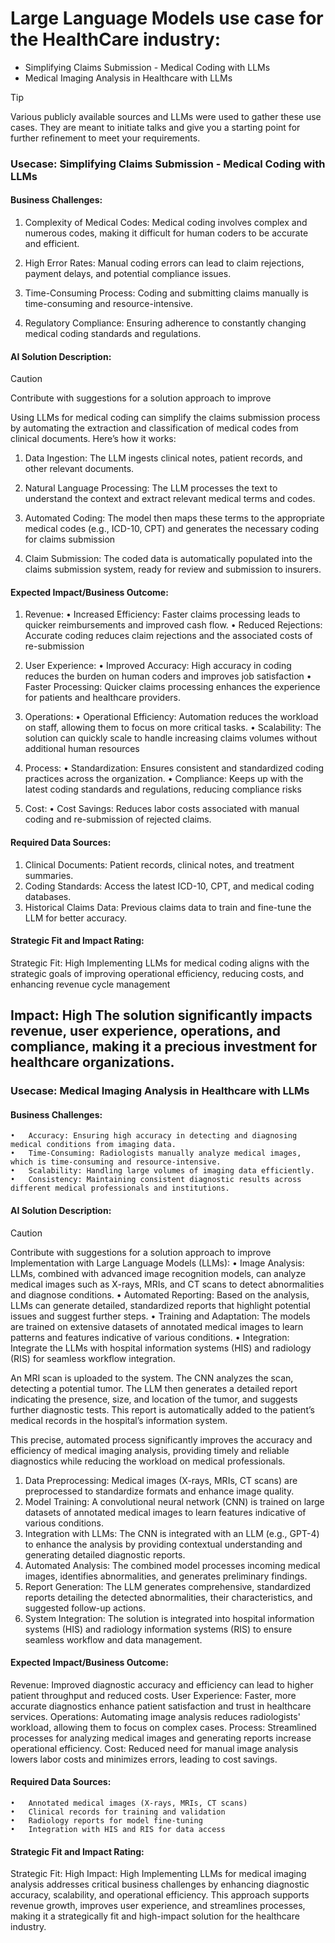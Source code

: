 # Large Language Models use case for the HealthCare industry:

- Simplifying Claims Submission - Medical Coding with LLMs
- Medical Imaging Analysis in Healthcare with LLMs



> [!TIP]
> Various publicly available sources and LLMs were used to gather these use cases. They are meant to initiate talks and give you a starting point for further refinement to meet your requirements.

### **Usecase: Simplifying Claims Submission - Medical Coding with LLMs**

#### Business Challenges:

1. Complexity of Medical Codes: 
Medical coding involves complex and numerous codes, making it difficult for human coders to be accurate and efficient.

2. High Error Rates: 
Manual coding errors can lead to claim rejections, payment delays, and potential compliance issues.

3. Time-Consuming Process: 
Coding and submitting claims manually is time-consuming and resource-intensive.

4. Regulatory Compliance: 
Ensuring adherence to constantly changing medical coding standards and regulations.

#### AI Solution Description:
> [!CAUTION]
> Contribute with suggestions for a solution approach to improve

Using LLMs for medical coding can simplify the claims submission process by automating the extraction and classification of medical codes from clinical documents. 
Here’s how it works:

1. Data Ingestion: 
The LLM ingests clinical notes, patient records, and other relevant documents.

2. Natural Language Processing: 
The LLM processes the text to understand the context and extract relevant medical terms and codes.

3. Automated Coding: 
The model then maps these terms to the appropriate medical codes (e.g., ICD-10, CPT) and generates the necessary coding for claims submission

4. Claim Submission: 
The coded data is automatically populated into the claims submission system, ready for review and submission to insurers.


#### Expected Impact/Business Outcome:

1. Revenue:
• Increased Efficiency: Faster claims processing leads to quicker reimbursements and improved cash flow.
• Reduced Rejections: Accurate coding reduces claim rejections and the associated costs of re-submission

2. User Experience:
• Improved Accuracy: High accuracy in coding reduces the burden on human coders and improves job satisfaction
• Faster Processing: Quicker claims processing enhances the experience for patients and healthcare providers.

3. Operations:
• Operational Efficiency: Automation reduces the workload on staff, allowing them to focus on more critical tasks.
• Scalability: The solution can quickly scale to handle increasing claims volumes without additional human resources

4. Process:
• Standardization: Ensures consistent and standardized coding practices across the organization.
• Compliance: Keeps up with the latest coding standards and regulations, reducing compliance risks

5. Cost:
• Cost Savings: Reduces labor costs associated with manual coding and re-submission of rejected claims.


#### Required Data Sources:
1. Clinical Documents: Patient records, clinical notes, and treatment summaries.
2. Coding Standards: Access the latest ICD-10, CPT, and medical coding databases.
3. Historical Claims Data: Previous claims data to train and fine-tune the LLM for better accuracy.

#### Strategic Fit and Impact Rating:

Strategic Fit: High
Implementing LLMs for medical coding aligns with the strategic goals of improving operational efficiency, reducing costs, and enhancing revenue cycle management

Impact: High
The solution significantly impacts revenue, user experience, operations, and compliance, making it a precious investment for healthcare organizations.
------------
### **Usecase: Medical Imaging Analysis in Healthcare with LLMs**

#### Business Challenges:

	•	Accuracy: Ensuring high accuracy in detecting and diagnosing medical conditions from imaging data.
	•	Time-Consuming: Radiologists manually analyze medical images, which is time-consuming and resource-intensive.
	•	Scalability: Handling large volumes of imaging data efficiently.
	•	Consistency: Maintaining consistent diagnostic results across different medical professionals and institutions.

#### AI Solution Description:
> [!CAUTION]
> Contribute with suggestions for a solution approach to improve
Implementation with Large Language Models (LLMs):
•	Image Analysis: LLMs, combined with advanced image recognition models, can analyze medical images such as X-rays, MRIs, and CT scans to detect abnormalities and diagnose conditions.
•	Automated Reporting: Based on the analysis, LLMs can generate detailed, standardized reports that highlight potential issues and suggest further steps.
•	Training and Adaptation: The models are trained on extensive datasets of annotated medical images to learn patterns and features indicative of various conditions.
•	Integration: Integrate the LLMs with hospital information systems (HIS) and radiology (RIS) for seamless workflow integration.

An MRI scan is uploaded to the system. The CNN analyzes the scan, detecting a potential tumor. The LLM then generates a detailed report indicating the presence, size, and location of the tumor, and suggests further diagnostic tests. This report is automatically added to the patient’s medical records in the hospital’s information system.

This precise, automated process significantly improves the accuracy and efficiency of medical imaging analysis, providing timely and reliable diagnostics while reducing the workload on medical professionals.

1.	Data Preprocessing: Medical images (X-rays, MRIs, CT scans) are preprocessed to standardize formats and enhance image quality.
2.	Model Training: A convolutional neural network (CNN) is trained on large datasets of annotated medical images to learn features indicative of various conditions.
3.	Integration with LLMs: The CNN is integrated with an LLM (e.g., GPT-4) to enhance the analysis by providing contextual understanding and generating detailed diagnostic reports.
4.	Automated Analysis: The combined model processes incoming medical images, identifies abnormalities, and generates preliminary findings.
5.	Report Generation: The LLM generates comprehensive, standardized reports detailing the detected abnormalities, their characteristics, and suggested follow-up actions.
6.	System Integration: The solution is integrated into hospital information systems (HIS) and radiology information systems (RIS) to ensure seamless workflow and data management.

#### Expected Impact/Business Outcome:

Revenue: Improved diagnostic accuracy and efficiency can lead to higher patient throughput and reduced costs.
User Experience: Faster, more accurate diagnostics enhance patient satisfaction and trust in healthcare services.
Operations: Automating image analysis reduces radiologists' workload, allowing them to focus on complex cases.
Process: Streamlined processes for analyzing medical images and generating reports increase operational efficiency.
Cost: Reduced need for manual image analysis lowers labor costs and minimizes errors, leading to cost savings.


#### Required Data Sources:
	•	Annotated medical images (X-rays, MRIs, CT scans)
	•	Clinical records for training and validation
	•	Radiology reports for model fine-tuning
	•	Integration with HIS and RIS for data access

#### Strategic Fit and Impact Rating:

Strategic Fit: High
Impact: High
Implementing LLMs for medical imaging analysis addresses critical business challenges by enhancing diagnostic accuracy, scalability, and operational efficiency. This approach supports revenue growth, improves user experience, and streamlines processes, making it a strategically fit and high-impact solution for the healthcare industry.

